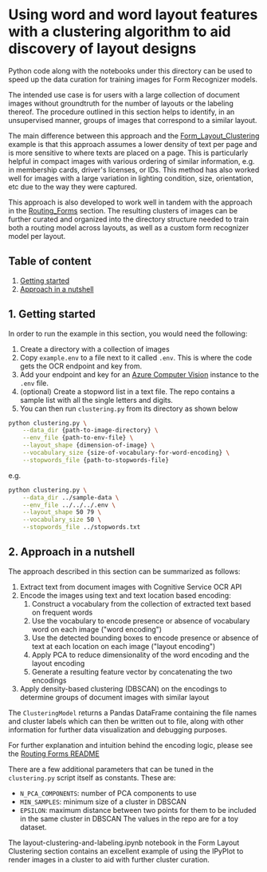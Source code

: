 # Using word and word layout features with a clustering algorithm to aid discovery of layout designs

Python code along with the notebooks under this directory can be used to speed up the data curation for training images for Form Recognizer models.

The intended use case is for users with a large collection of document images without groundtruth for the number of layouts or the labeling thereof. The procedure outlined in this section helps to identify, in an unsupervised manner, groups of images that correspond to a similar layout.

The main difference between this approach and the [Form_Layout_Clustering](https://github.com/microsoft/knowledge-extraction-recipes-forms/tree/master/Analysis/Form_Layout_Clustering) example is that this approach assumes a lower density of text per page and is more sensitive to where texts are placed on a page. This is particularly helpful in compact images with various ordering of similar information, e.g. in membership cards, driver's licenses, or IDs. This method has also worked well for images with a large variation in lighting condition, size, orientation, etc due to the way they were captured.

This approach is also developed to work well in tandem with the approach in the [Routing_Forms](https://github.com/microsoft/knowledge-extraction-recipes-forms/tree/master/Analysis/Routing_Forms) section. The resulting clusters of images can be further curated and organized into the directory structure needed to train both a routing model across layouts, as well as a custom form recognizer model per layout.

## Table of content

1. [Getting started](#1-Getting-started)
1. [Approach in a nutshell](#2-Approach-in-a-nutshell)

## 1. Getting started

In order to run the example in this section, you would need the following:

1. Create a directory with a collection of images
1. Copy `example.env` to a file next to it called `.env`. This is where the code gets the OCR endpoint and key from.
1. Add your endpoint and key for an [Azure Computer Vision](https://azure.microsoft.com/en-us/services/cognitive-services/computer-vision/) instance to the `.env` file.
1. (optional) Create a stopword list in a text file. The repo contains a sample list with all the single letters and digits.
1. You can then run `clustering.py` from its directory as shown below

```bash
python clustering.py \
    --data_dir {path-to-image-directory} \
    --env_file {path-to-env-file} \
    --layout_shape {dimension-of-image} \
    --vocabulary_size {size-of-vocabulary-for-word-encoding} \
    --stopwords_file {path-to-stopwords-file}
```

e.g.

```bash
python clustering.py \
    --data_dir ../sample-data \
    --env_file ../../../.env \
    --layout_shape 50 79 \
    --vocabulary_size 50 \
    --stopwords_file ../stopwords.txt
```

## 2. Approach in a nutshell

The approach described in this section can be summarized as follows:

1. Extract text from document images with Cognitive Service OCR API
1. Encode the images using text and text location based encoding:
    1. Construct a vocabulary from the collection of extracted text based on frequent words
    1. Use the vocabulary to encode presence or absence of vocabulary word on each image ("word encoding")
    1. Use the detected bounding boxes to encode presence or absence of text at each location on each image ("layout encoding")
    1. Apply PCA to reduce dimensionality of the word encoding and the layout encoding
    1. Generate a resulting feature vector by concatenating the two encodings
1. Apply density-based clustering (DBSCAN) on the encodings to determine groups of document images with similar layout

The `ClusteringModel` returns a Pandas DataFrame containing the file names and cluster labels which can then be written out to file, along with other information for further data visualization and debugging purposes.

For further explanation and intuition behind the encoding logic, please see the [Routing Forms README](https://github.com/microsoft/knowledge-extraction-recipes-forms/blob/master/Analysis/Routing_Forms/README.md)

There are a few additional parameters that can be tuned in the `clustering.py` script itself as constants. These are:

* `N_PCA_COMPONENTS`: number of PCA components to use
* `MIN_SAMPLES`: minimum size of a cluster in DBSCAN
* `EPSILON`: maximum distance between two points for them to be included in the same cluster in DBSCAN
The values in the repo are for a toy dataset.

The layout-clustering-and-labeling.ipynb notebook in the Form Layout Clustering section contains an excellent example of using the IPyPlot to render images in a cluster to aid with further cluster curation.
